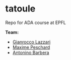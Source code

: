 # tatoule
Repo for ADA course at EPFL

__Team:__

 - [Gianrocco Lazzari](https://github.com/ggrrll)
 - [Maxime Peschard](https://github.com/maximepeschard)
 - [Antonino Barbera](https://github.com/antonino-barbera)
